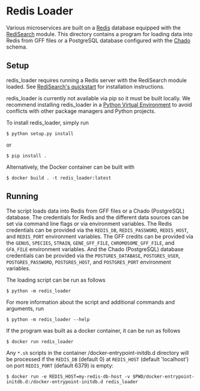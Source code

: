 # Redis Loader

Various microservices are built on a [Redis](https://redis.io/) database equipped with the [RediSearch](https://oss.redislabs.com/redisearch/) module.
This directory contains a program for loading data into Redis from GFF files or a PostgreSQL database configured with the [Chado](http://gmod.org/wiki/Chado_-_Getting_Started) schema.

## Setup

redis_loader requires running a Redis server with the RediSearch module loaded.
See [RediSearch's quickstart](https://oss.redislabs.com/redisearch/Quick_Start/) for installation instructions.

redis_loader is currently not available via pip so it must be built locally.
We recommend installing redis_loader in a [Python Virtual Environment](http://docs.python-guide.org/en/latest/dev/virtualenvs/) to avoid conflicts with other package managers and Python projects.

To install redis_loader, simply run

    $ python setup.py install

or

    $ pip install .

Alternatively, the Docker container can be built with

    $ docker build . -t redis_loader:latest

## Running

The script loads data into Redis from GFF files or a Chado (PostgreSQL) database.
The credentials for Redis and the different data sources can be set via command line flags or via environment variables.
The Redis credentials can be provided via the `REDIS_DB`, `REDIS_PASSWORD`, `REDIS_HOST`, and `REDIS_PORT` environment variables.
The GFF credits can be provided via the `GENUS`, `SPECIES`, `STRAIN`, `GENE_GFF_FILE`, `CHROMOSOME_GFF_FILE`, and `GFA_FILE` environment variables.
And the Chado (PostgreSQL) database credentials can be provided via the `POSTGRES_DATABASE`, `POSTGRES_USER`, `POSTGRES_PASSWORD`, `POSTGRES_HOST`, and `POSTGRES_PORT` environment variables.

The loading script can be run as follows

    $ python -m redis_loader

For more information about the script and additional commands and arguments, run

    $ python -m redis_loader --help

If the program was built as a docker container, it can be run as follows

    $ docker run redis_loader

Any `*.sh` scripts in the container /docker-entrypoint-initdb.d directory will be processed if the `REDIS_DB` (default 0) at `REDIS_HOST` (default 'localhost') on port `REDIS_PORT` (default 6379) is empty:

    $ docker run -e REDIS_HOST=my-redis-db-host -v $PWD/docker-entrypoint-initdb.d:/docker-entrypoint-initdb.d redis_loader
